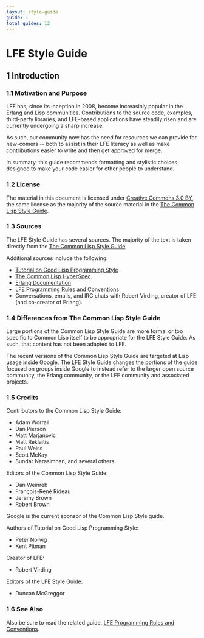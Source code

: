 ```yaml
---
layout: style-guide
guide: 1
total_guides: 12
---
```

# LFE Style Guide

## 1 Introduction

### 1.1 Motivation and Purpose

LFE has, since its inception in 2008, become increasinly popular in the
Erlang and Lisp communities. Contributions to the source code, examples,
third-party libraries, and LFE-based applications have steadily risen and are
currently undergoing a sharp increase.

As such, our community now has the need for resources we can provide for
new-comers -- both to assist in their LFE literacy as well as make
contributions easier to write and then get approved for merge.

In summary, this guide recommends formatting and stylistic choices designed
to make your code easier for other people to understand.

### 1.2 License

The material in this document is licensed under
<a href="http://creativecommons.org/licenses/by/3.0/">Creative Commons 3.0
BY</a>, the same license as the majority of the source material in the
<a href="http://google-styleguide.googlecode.com/svn/trunk/lispguide.xml">The
Common Lisp Style Guide</a>.

### 1.3 Sources

The LFE Style Guide has several sources. The majority of the text is taken
directly from the
<a href="http://google-styleguide.googlecode.com/svn/trunk/lispguide.xml">The
Common Lisp Style Guide</a>.

Additional sources include the following:

* <a href="http://norvig.com/luv-slides.ps">Tutorial on Good Lisp
  Programming Style</a>
* <a href="http://www.lispworks.com/documentation/HyperSpec/Front/index.htm">The
  Common Lisp HyperSpec</a>.
* <a href="http://www.erlang.org/doc.html">Erlang Documentation</a>
* <a href="/prog-rules/1.html">LFE Programming Rules and Conventions</a>
* Conversations, emails, and IRC chats with Robert Virding, creator of LFE
  (and co-creator of Erlang).

### 1.4 Differences from The Common Lisp Style Guide

Large portions of the Common Lisp Style Guide are more formal or too specific
to Common Lisp itself to be appropriate for the LFE Style Guide. As such,
that content has not been adapted to LFE.

The recent versions of the Common Lisp Style Guide are targeted at Lisp usage
inside Google. The LFE Style Guide changes the portions of the guide focused
on groups inside Google to instead refer to the larger open source community,
the Erlang community, or the LFE community and associated projects.

### 1.5 Credits

Contributors to the Common Lisp Style Guide:

* Adam Worrall
* Dan Pierson
* Matt Marjanovic
* Matt Reklaitis
* Paul Weiss
* Scott McKay
* Sundar Narasimhan, and several others

Editors of the Common Lisp Style Guide:

* Dan Weinreb
* François-René Rideau
* Jeremy Brown
* Robert Brown

Google is the current sponsor of the Common Lisp Style guide.

Authors of Tutorial on Good Lisp Programming Style:

* Peter Norvig
* Kent Pitman

Creator of LFE:

* Robert Virding

Editors of the LFE Style Guide:

* Duncan McGreggor

### 1.6 See Also

Also be sure to read the related guide, <a href="/prog-rules/1.html">LFE
Programming Rules and Conventions</a>.

